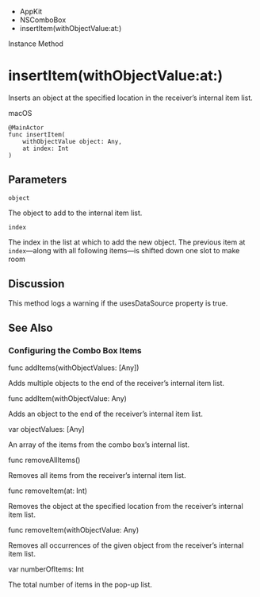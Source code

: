 

- AppKit
- NSComboBox
-  insertItem(withObjectValue:at:) 

Instance Method

# insertItem(withObjectValue:at:)

Inserts an object at the specified location in the receiver’s internal item list.

macOS

``` source
@MainActor
func insertItem(
    withObjectValue object: Any,
    at index: Int
)
```

## Parameters 

`object`  

The object to add to the internal item list.

`index`  

The index in the list at which to add the new object. The previous item at `index`—along with all following items—is shifted down one slot to make room

## Discussion

This method logs a warning if the usesDataSource property is true.

## See Also

### Configuring the Combo Box Items

func addItems(withObjectValues: [Any])

Adds multiple objects to the end of the receiver’s internal item list.

func addItem(withObjectValue: Any)

Adds an object to the end of the receiver’s internal item list.

var objectValues: [Any]

An array of the items from the combo box’s internal list.

func removeAllItems()

Removes all items from the receiver’s internal item list.

func removeItem(at: Int)

Removes the object at the specified location from the receiver’s internal item list.

func removeItem(withObjectValue: Any)

Removes all occurrences of the given object from the receiver’s internal item list.

var numberOfItems: Int

The total number of items in the pop-up list.

